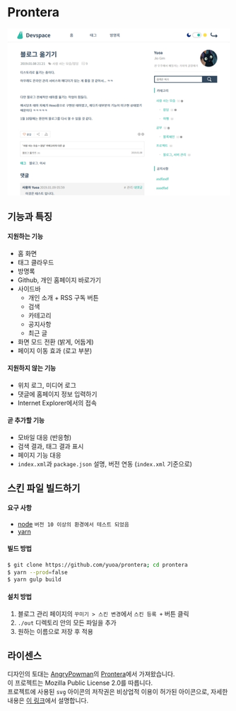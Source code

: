 # Prontera

![미리보기](raw/preview560.jpg)

## 기능과 특징
#### 지원하는 기능
+ 홈 화면
+ 태그 클라우드
+ 방명록
+ Github, 개인 홈페이지 바로가기
+ 사이드바
    - 개인 소개 + RSS 구독 버튼
    - 검색
    - 카테고리
    - 공지사항
    - 최근 글
+ 화면 모드 전환 (밝게, 어둡게)
+ 페이지 이동 효과 (로고 부분)

#### 지원하지 않는 기능
+ 위치 로그, 미디어 로그
+ 댓글에 홈페이지 정보 입력하기
+ Internet Explorer에서의 접속

#### 곧 추가할 기능
+ 모바일 대응 (반응형)
+ 검색 결과, 태그 결과 표시
+ 페이지 기능 대응
+ `index.xml`과 `package.json` 설명, 버전 연동 (`index.xml` 기준으로)  

## 스킨 파일 빌드하기
#### 요구 사항
+ [node](https://nodejs.org/ko/) `버전 10 이상의 환경에서 테스트 되었음`
+ [yarn](https://yarnpkg.com/lang/en/)

#### 빌드 방법

```sh
$ git clone https://github.com/yuoa/prontera; cd prontera
$ yarn --prod=false
$ yarn gulp build
```

#### 설치 방법

1. 블로그 관리 페이지의 `꾸미기 > 스킨 변경`에서 `스킨 등록 +` 버튼 클릭
2. `./out` 디렉토리 안의 모든 파일을 추가
3. 원하는 이름으로 저장 후 적용 

## 라이센스
디자인의 토대는 [AngryPowman](https://github.com/AngryPowman)의 [Prontera](https://github.com/AngryPowman/hexo-theme-prontera)에서 가져왔습니다.  
이 프로젝트는 Mozilla Public License 2.0를 따릅니다.  
프로젝트에 사용된 `svg` 아이콘의 저작권은 비상업적 이용이 허가된 아이콘으로, 자세한 내용은 [이 링크](https://www.svgrepo.com/info/licensing)에서 설명합니다.  

